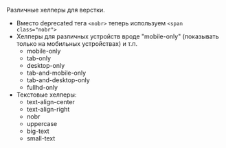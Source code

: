 Различные хелперы для верстки.

* Вместо deprecated тега ```<nobr>``` теперь используем ```<span class="nobr">``` 
* Хелперы для различных устройств вроде "mobile-only" (показывать только на мобильных устройствах) и т.п.
    * mobile-only
    * tab-only
    * desktop-only
    * tab-and-mobile-only
    * tab-and-desktop-only
    * fullhd-only
* Текстовые хелперы:
    * text-align-center
    * text-align-right
    * nobr
    * uppercase
    * big-text
    * small-text